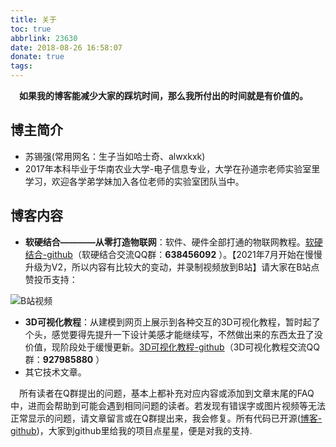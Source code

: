 ```yaml
---
title: 关于
toc: true
abbrlink: 23630
date: 2018-08-26 16:58:07
donate: true
tags:
---
```


&emsp;__如果我的博客能减少大家的踩坑时间，那么我所付出的时间就是有价值的。__

## 博主简介
- 苏锡强(常用网名：生子当如哈士奇、alwxkxk)
- 2017年本科毕业于华南农业大学-电子信息专业，大学在孙道宗老师实验室里学习，欢迎各学弟学妹加入各位老师的实验室团队当中。

## 博客内容
- __软硬结合————从零打造物联网__：软件、硬件全部打通的物联网教程。[软硬结合-github](https://github.com/alwxkxk/soft-and-hard)（软硬结合交流QQ群：__638456092__ ）。【2021年7月开始在慢慢升级为V2，所以内容有比较大的变动，并录制视频放到B站】请大家在B站点赞投币支持：

![B站视频](/blog_images/B站视频.png)


- __3D可视化教程__：从建模到网页上展示到各种交互的3D可视化教程，暂时起了个头，感觉要得先提升一下设计美感才能继续写，不然做出来的东西太丑了没价值，现阶段处于缓慢更新。[3D可视化教程-github](https://github.com/alwxkxk/threejs-example)（3D可视化教程交流QQ群：__927985880__ ）
- 其它技术文章。

&emsp;所有读者在Q群提出的问题，基本上都补充对应内容或添加到文章末尾的FAQ中，进而会帮助到可能会遇到相同问题的读者。若发现有错误字或图片视频等无法正常显示的问题，请文章留言或在Q群提出来，我会修复。所有代码已开源([博客-github](https://github.com/alwxkxk/blog))，大家到github里给我的项目点星星，便是对我的支持.
<!-- ![获取全部源码](/blog_images/005BIQVbgy1fxa4jvz5xtj30ty0lvwi8.jpg) -->




